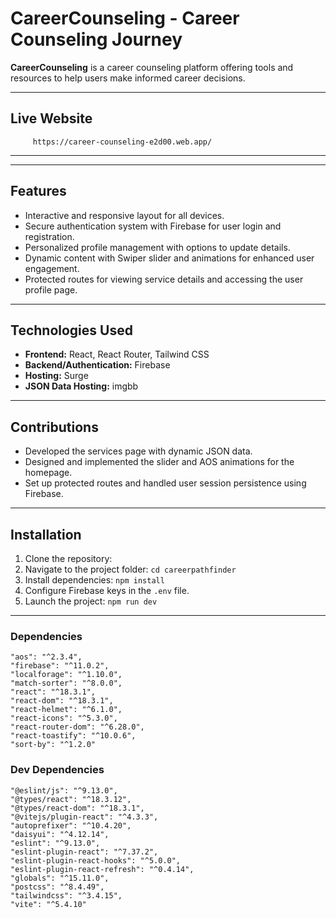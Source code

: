 # CareerCounseling - Career Counseling Journey

**CareerCounseling** is a career counseling platform offering tools and resources to help users make informed career decisions.

---

## Live Website
         https://career-counseling-e2d00.web.app/

---




---

## Features
- Interactive and responsive layout for all devices.
- Secure authentication system with Firebase for user login and registration.
- Personalized profile management with options to update details.
- Dynamic content with Swiper slider and animations for enhanced user engagement.
- Protected routes for viewing service details and accessing the user profile page.

---

## Technologies Used
- **Frontend:** React, React Router, Tailwind CSS
- **Backend/Authentication:** Firebase
- **Hosting:** Surge
- **JSON Data Hosting:** imgbb

---

## Contributions
- Developed the services page with dynamic JSON data.
- Designed and implemented the slider and AOS animations for the homepage.
- Set up protected routes and handled user session persistence using Firebase.

---

## Installation
1. Clone the repository: 
2. Navigate to the project folder: `cd careerpathfinder`
3. Install dependencies: `npm install`
4. Configure Firebase keys in the `.env` file.
5. Launch the project: `npm run dev`

---

  ### Dependencies
    "aos": "^2.3.4",
    "firebase": "^11.0.2",
    "localforage": "^1.10.0",
    "match-sorter": "^8.0.0",
    "react": "^18.3.1",
    "react-dom": "^18.3.1",
    "react-helmet": "^6.1.0",
    "react-icons": "^5.3.0",
    "react-router-dom": "^6.28.0",
    "react-toastify": "^10.0.6",
    "sort-by": "^1.2.0"

 ### Dev Dependencies
    "@eslint/js": "^9.13.0",
    "@types/react": "^18.3.12",
    "@types/react-dom": "^18.3.1",
    "@vitejs/plugin-react": "^4.3.3",
    "autoprefixer": "^10.4.20",
    "daisyui": "^4.12.14",
    "eslint": "^9.13.0",
    "eslint-plugin-react": "^7.37.2",
    "eslint-plugin-react-hooks": "^5.0.0",
    "eslint-plugin-react-refresh": "^0.4.14",
    "globals": "^15.11.0",
    "postcss": "^8.4.49",
    "tailwindcss": "^3.4.15",
    "vite": "^5.4.10"

  



